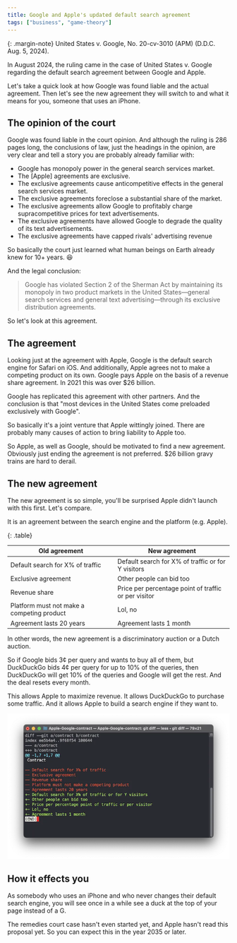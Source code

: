 ```yaml
---
title: Google and Apple's updated default search agreement
tags: ["business", "game-theory"]
---
```


{: .margin-note}
United States v. Google, No. 20-cv-3010 (APM) (D.D.C. Aug. 5, 2024).

In August 2024, the ruling came in the case of United States v. Google regarding the default search agreement between Google and Apple.

Let's take a quick look at how Google was found liable and the actual agreement. Then let's see the new agreement they will switch to and what it means for you, someone that uses an iPhone.

## The opinion of the court

Google was found liable in the court opinion. And although the ruling is 286 pages long, the conclusions of law, just the headings in the opinion, are very clear and tell a story you are probably already familiar with:

- Google has monopoly power in the general search services market.
- The \[Apple\] agreements are exclusive.
- The exclusive agreements cause anticompetitive effects in the general search services market.
- The exclusive agreements foreclose a substantial share of the market.
- The exclusive agreements allow Google to profitably charge supracompetitive prices for text advertisements.
- The exclusive agreements have allowed Google to degrade the quality of its text advertisements.
- The exclusive agreements have capped rivals' advertising revenue

So basically the court just learned what human beings on Earth already knew for 10+ years. 😆

And the legal conclusion:

> Google has violated Section 2 of the Sherman Act by maintaining its monopoly in two product markets in the United States—general search services and general text advertising—through its exclusive distribution agreements.

So let's look at this agreement.

## The agreement

Looking just at the agreement with Apple, Google is the default search engine for Safari on iOS. And additionally, Apple agrees not to make a competing product on its own. Google pays Apple on the basis of a revenue share agreement. In 2021 this was over $26 billion.

Google has replicated this agreement with other partners. And the conclusion is that "most devices in the United States come preloaded exclusively with Google".

So basically it's a joint venture that Apple wittingly joined. There are probably many causes of action to bring liability to Apple too.

So Apple, as well as Google, should be motivated to find a new agreement. Obviously just ending the agreement is not preferred. $26 billion gravy trains are hard to derail.

## The new agreement

The new agreement is so simple, you'll be surprised Apple didn't launch with this first. Let's compare.

It is an agreement between the search engine and the platform (e.g. Apple).

{: .table}

| Old agreement | New agreement |
|---------------|---------------|
| Default search for X% of traffic | Default search for X% of traffic or for Y visitors |
| Exclusive agreement | Other people can bid too |
| Revenue share | Price per percentage point of traffic or per visitor |
| Platform must not make a competing product | Lol, no |
| Agreement lasts 20 years | Agreement lasts 1 month |

In other words, the new agreement is a discriminatory auction or a Dutch auction.

So if Google bids 3¢ per query and wants to buy all of them, but DuckDuckGo bids 4¢ per query for up to 10% of the queries, then DuckDuckGo will get 10% of the queries and Google will get the rest. And the deal resets every month.

This allows Apple to maximize revenue. It allows DuckDuckGo to purchase some traffic. And it allows Apple to build a search engine if they want to.

![Contract changes](/assets/images/2024-09-15-google-apple-updated-search-agreement.webp)

## How it effects you

As somebody who uses an iPhone and who never changes their default search engine, you will see once in a while see a duck at the top of your page instead of a G.

The remedies court case hasn't even started yet, and Apple hasn't read this proposal yet. So you can expect this in the year 2035 or later.
